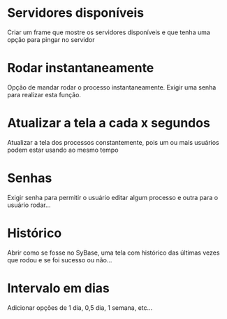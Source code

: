 # Servidores disponíveis

Criar um frame que mostre os servidores disponíveis e que tenha uma opção para pingar no servidor

# Rodar instantaneamente

Opção de mandar rodar o processo instantaneamente. Exigir uma senha para realizar esta função.

# Atualizar a tela a cada x segundos

Atualizar a tela dos processos constantemente, pois um ou mais usuários podem estar
usando ao mesmo tempo

# Senhas

Exigir senha para permitir o usuário editar algum processo e outra para o usuário rodar...

# Histórico

Abrir como se fosse no SyBase, uma tela com histórico das últimas vezes que rodou e se foi sucesso ou não...

# Intervalo em dias

Adicionar opções de 1 dia, 0,5 dia, 1 semana, etc...